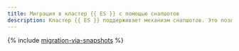 ```yaml
---
title: Миграция в кластер {{ ES }} с помощью снапшотов
description: Кластер {{ ES }} поддерживает механизм снапшотов. Это позволяет мигрировать в него данные из другого кластера {{ ES }}. Подробнее о механизме снапшотов см. в документации {{ ES }}.
---
```


{% include [migration-via-snapshots](../../_tutorials/dataplatform/migration-via-snapshots.md) %}
